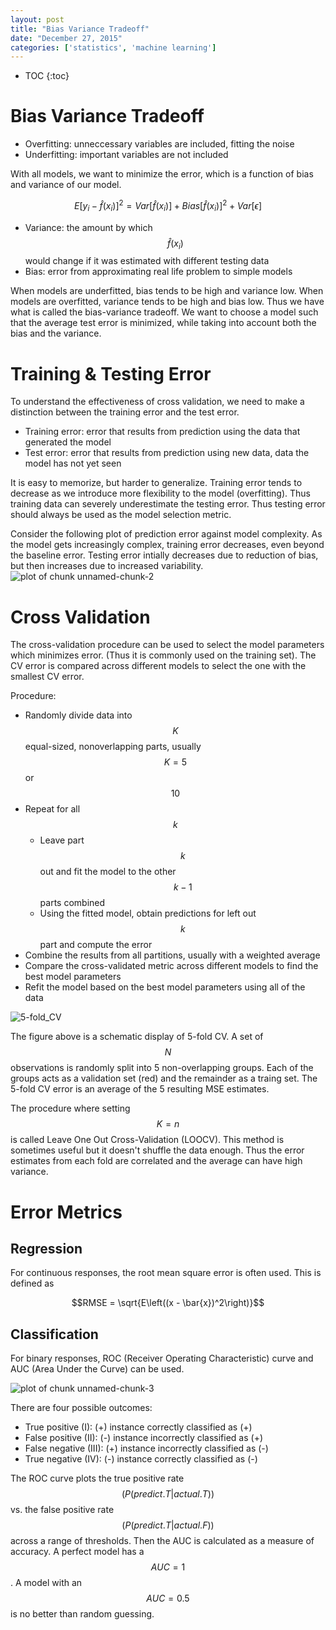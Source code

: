 ```yaml
---
layout: post
title: "Bias Variance Tradeoff"
date: "December 27, 2015"
categories: ['statistics', 'machine learning']
---
```


* TOC
{:toc}



# Bias Variance Tradeoff

* Overfitting: unneccessary variables are included, fitting the noise
* Underfitting: important variables are not included

With all models, we want to minimize the error, which is a function of bias and variance of our model.

$$ E[y_i - \hat{f}(x_i)]^2 = Var[\hat{f}(x_i)] + Bias[\hat{f}(x_i)]^2 + Var[\epsilon] $$

* Variance: the amount by which $$\hat{f}(x_i)$$ would change if it was estimated with different testing data
* Bias: error from approximating real life problem to simple models

When models are underfitted, bias tends to be high and variance low. When models are overfitted, variance tends to be high and bias low. Thus we have what is called the bias-variance tradeoff. We want to choose a model such that the average test error is minimized, while taking into account both the bias and the variance.

# Training & Testing Error
To understand the effectiveness of cross validation, we need to make a distinction between the training error and the test error.

* Training error: error that results from prediction using the data that generated the model 
* Test error: error that results from prediction using new data, data the model has not yet seen

It is easy to memorize, but harder to generalize. Training error tends to decrease as we introduce more flexibility to the model (overfitting). Thus training data can severely underestimate the testing error. Thus testing error should always be used as the model selection metric.

Consider the following plot of prediction error against model complexity. As the model gets increasingly complex, training error decreases, even beyond the baseline error. Testing error intially decreases due to reduction of bias, but then increases due to increased variability.
<img src="/nhuyhoa/figure/source/2015-12-27-ML-Bias-Variance/unnamed-chunk-2-1.png" title="plot of chunk unnamed-chunk-2" alt="plot of chunk unnamed-chunk-2" style="display: block; margin: auto;" />

# Cross Validation
The cross-validation procedure can be used to select the model parameters which minimizes error. (Thus it is commonly used on the training set). The CV error is compared across different models to select the one with the smallest CV error. 

Procedure:

* Randomly divide data into $$K$$ equal-sized, nonoverlapping parts, usually $$K = 5$$ or $$10$$
* Repeat for all $$k$$
  * Leave part $$k$$ out and fit the model to the other $$k - 1$$ parts combined
  * Using the fitted model, obtain predictions for left out $$k$$ part and compute the error
* Combine the results from all partitions, usually with a weighted average
* Compare the cross-validated metric across different models to find the best model parameters
* Refit the model based on the best model parameters using all of the data

![5-fold_CV](http://jnguyen92.github.io/nhuyhoa/figure/images/cross_validation.png)

The figure above is a schematic display of 5-fold CV. A set of $$N$$ observations is randomly split into 5 non-overlapping groups. Each of the groups acts as a validation set (red) and the remainder as a traing set. The 5-fold CV error is an average of the 5 resulting MSE estimates.

The procedure where setting $$K = n$$ is called Leave One Out Cross-Validation (LOOCV). This method is sometimes useful but it doesn't shuffle the data enough. Thus the error estimates from each fold are correlated and the average can have high variance.

# Error Metrics

## Regression
For continuous responses, the root mean square error is often used. This is defined as

$$RMSE = \sqrt{E\left((x - \bar{x})^2\right)}$$

## Classification
For binary responses, ROC (Receiver Operating Characteristic) curve and AUC (Area Under the Curve) can be used. 

<img src="/nhuyhoa/figure/source/2015-12-27-ML-Bias-Variance/unnamed-chunk-3-1.png" title="plot of chunk unnamed-chunk-3" alt="plot of chunk unnamed-chunk-3" style="display: block; margin: auto;" />

There are four possible outcomes:

* True positive (I): (+) instance correctly classified as (+)
* False positive (II): (-) instance incorrectly classified as (+)
* False negative (III): (+) instance incorrectly classified as (-)
* True negative (IV): (-) instance correctly classified as (-)

The ROC curve plots the true positive rate $$\left( P(predict.T \vert actual.T) \right)$$ vs. the false positive rate $$\left( P(predict.T \vert actual.F) \right)$$ across a range of thresholds. Then the AUC is calculated as a measure of accuracy. A perfect model has a $$AUC = 1$$. A model with an $$AUC = 0.5$$ is no better than random guessing.
